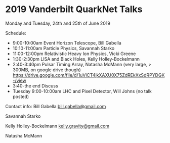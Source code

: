 # 2019 Vanderbilt QuarkNet Talks
Monday and Tuesday, 24th and 25th of June 2019

Schedule: 
* 9:00-10:00am Event Horizon Telescope, Bill Gabella
* 10:10-11:00am Particle Physics, Savannah Starko
* 11:00-12:00pm Relativistic Heavy Ion Physics, Vicki Greene
* 1:30-2:30pm LISA and Black Holes, Kelly Holley-Bockelmann
* 2:40-3:40pm Pulsar Timing Array, Natasha McMann (very large, > 300MB, on google drive though)
     https://drive.google.com/file/d/1uViCT4jkXAXU0X75ZdREkXxSdRPYDGK-/view 
* 3:40-the end Discuss
* Tuesday 9:00-10:00am LHC and Pixel Detector, Will Johns (no talk posted)


Contact info:
Bill Gabella  bill.gabella@gmail.com

Savannah Starko

Kelly Holley-Bockelmann  kelly.gravity@gmail.com

Natasha McMann


